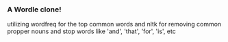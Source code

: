### A Wordle clone!


utilizing wordfreq for the top common words and nltk for removing common propper nouns and stop words like 'and', 'that', 'for', 'is', etc 
